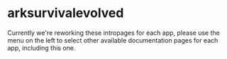 # arksurvivalevolved

Currently we're reworking these intropages for each app, please use the menu on the left to select other available documentation pages for each app, including this one.
